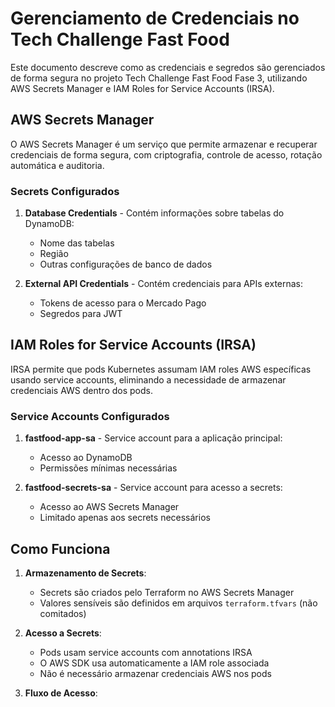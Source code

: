 # Gerenciamento de Credenciais no Tech Challenge Fast Food

Este documento descreve como as credenciais e segredos são gerenciados de forma segura no projeto Tech Challenge Fast Food Fase 3, utilizando AWS Secrets Manager e IAM Roles for Service Accounts (IRSA).

## AWS Secrets Manager

O AWS Secrets Manager é um serviço que permite armazenar e recuperar credenciais de forma segura, com criptografia, controle de acesso, rotação automática e auditoria.

### Secrets Configurados

1. **Database Credentials** - Contém informações sobre tabelas do DynamoDB:
   - Nome das tabelas
   - Região
   - Outras configurações de banco de dados

2. **External API Credentials** - Contém credenciais para APIs externas:
   - Tokens de acesso para o Mercado Pago
   - Segredos para JWT

## IAM Roles for Service Accounts (IRSA)

IRSA permite que pods Kubernetes assumam IAM roles AWS específicas usando service accounts, eliminando a necessidade de armazenar credenciais AWS dentro dos pods.

### Service Accounts Configurados

1. **fastfood-app-sa** - Service account para a aplicação principal:
   - Acesso ao DynamoDB
   - Permissões mínimas necessárias

2. **fastfood-secrets-sa** - Service account para acesso a secrets:
   - Acesso ao AWS Secrets Manager
   - Limitado apenas aos secrets necessários

## Como Funciona

1. **Armazenamento de Secrets**:
   - Secrets são criados pelo Terraform no AWS Secrets Manager
   - Valores sensíveis são definidos em arquivos `terraform.tfvars` (não comitados)

2. **Acesso a Secrets**:
   - Pods usam service accounts com annotations IRSA
   - O AWS SDK usa automaticamente a IAM role associada
   - Não é necessário armazenar credenciais AWS nos pods

3. **Fluxo de Acesso**:
